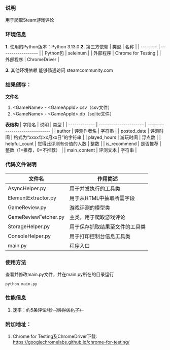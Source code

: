 ### 说明
用于爬取Steam游戏评论

### 环境信息
**1.** 使用的Python版本：Python 3.13.0
**2.** 第三方依赖
| 类型     | 名称               |
| -------- | ------------------ |
| Python包 | seleinum           |
| 外部程序 | Chrome for Testing |
| 外部程序 | ChromeDriver       |

**3.** 其他环境依赖
能够畅通访问 steamcommunity.com

### 结果储存：
**文件名**
1. \<GameName\> - \<GameAppId\>.csv（csv文件）
1. \<GameName\> - \<GameAppId\>.db（sqlite文件）
   
**表结构**
| 字段名        | 说明                   | 类型                           |
| ------------- | ---------------------- | ------------------------------ |
| author        | 评测作者名             | 字符串                         |
| posted_date   | 评测时间               | 格式为“xxxx年xx月xx日”的字符串 |
| played_hours  | 游玩时间               | 浮点数                         |
| helpful_count | 觉得此评测有价值的人数 | 整数                           |
| is_recommend  | 是否推荐               | 整数（1=推荐，0=不推荐）       |
| main_content  | 评测文本               | 字符串                         |

### 代码文件说明
| 文件名               | 作用简述                       |
| -------------------- | ------------------------------ |
| AsyncHelper.py       | 用于并发执行的工具类           |
| ElementExtractor.py  | 用于从HTML中抽取所需字段       |
| GameReview.py        | 游戏评测的模型类               |
| GameReviewFetcher.py | 主类，用于爬取游戏评论         |
| StorageHelper.py     | 用于保存抓取结果至文件的工具类 |
| ConsoleHelper.py     | 用于打印控制台信息工具类       |
| main.py              | 程序入口                       |


### 使用方法
查看并修改main.py文件，并在main.py所在的目录运行
```shell
python main.py
```


### 性能信息
1. 速率：约5条评论/秒<del>（懒得优化了）</del>

### 附加地址：
1. Chrome for Testing及ChromeDriver下载: https://googlechromelabs.github.io/chrome-for-testing/

